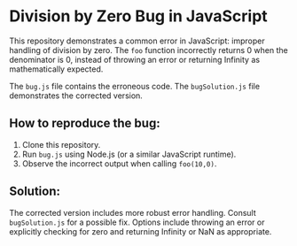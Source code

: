 # Division by Zero Bug in JavaScript

This repository demonstrates a common error in JavaScript: improper handling of division by zero.  The `foo` function incorrectly returns 0 when the denominator is 0, instead of throwing an error or returning Infinity as mathematically expected.

The `bug.js` file contains the erroneous code.  The `bugSolution.js` file demonstrates the corrected version.

## How to reproduce the bug:
1. Clone this repository.
2. Run `bug.js` using Node.js (or a similar JavaScript runtime).
3. Observe the incorrect output when calling `foo(10,0)`.

## Solution:
The corrected version includes more robust error handling.  Consult `bugSolution.js` for a possible fix.  Options include throwing an error or explicitly checking for zero and returning Infinity or NaN as appropriate.